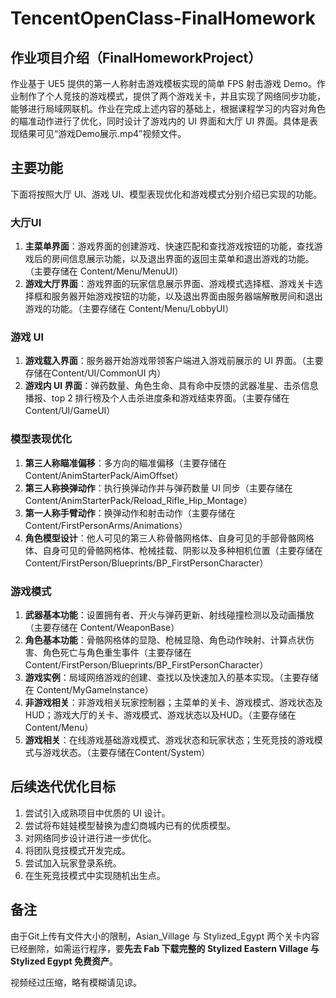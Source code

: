 # TencentOpenClass-FinalHomework
## 作业项目介绍（FinalHomeworkProject）
作业基于 UE5 提供的第一人称射击游戏模板实现的简单 FPS 射击游戏 Demo。作业制作了个人竞技的游戏模式，提供了两个游戏关卡，并且实现了网络同步功能，能够进行局域网联机。作业在完成上述内容的基础上，根据课程学习的内容对角色的瞄准动作进行了优化，同时设计了游戏内的 UI 界面和大厅 UI 界面。具体是表现结果可见“游戏Demo展示.mp4”视频文件。

## 主要功能
下面将按照大厅 UI、游戏 UI、模型表现优化和游戏模式分别介绍已实现的功能。
### 大厅UI
1. **主菜单界面**：游戏界面的创建游戏、快速匹配和查找游戏按钮的功能，查找游戏后的房间信息展示功能，以及退出界面的返回主菜单和退出游戏的功能。（主要存储在 Content/Menu/MenuUI）
2. **游戏大厅界面**：游戏界面的玩家信息展示界面、游戏模式选择框、游戏关卡选择框和服务器开始游戏按钮的功能，以及退出界面由服务器端解散房间和退出游戏的功能。（主要存储在 Content/Menu/LobbyUI）

### 游戏 UI
1. **游戏载入界面**：服务器开始游戏带领客户端进入游戏前展示的 UI 界面。（主要存储在Content/UI/CommonUI 内）
2. **游戏内 UI 界面**：弹药数量、角色生命、具有命中反馈的武器准星、击杀信息播报、top 2 排行榜及个人击杀进度条和游戏结束界面。（主要存储在 Content/UI/GameUI）

### 模型表现优化
1. **第三人称瞄准偏移**：多方向的瞄准偏移（主要存储在 Content/AnimStarterPack/AimOffset）
2. **第三人称换弹动作**：执行换弹动作并与弹药数量 UI 同步（主要存储在 Content/AnimStarterPack/Reload_Rifle_Hip_Montage）
3. **第一人称手臂动作**：换弹动作和射击动作（主要存储在 Content/FirstPersonArms/Animations）
4. **角色模型设计**：他人可见的第三人称骨骼网格体、自身可见的手部骨骼网格体、自身可见的骨骼网格体、枪械挂载、阴影以及多种相机位置（主要存储在 Content/FirstPerson/Blueprints/BP_FirstPersonCharacter）

### 游戏模式
1. **武器基本功能**：设置拥有者、开火与弹药更新、射线碰撞检测以及动画播放（主要存储在 Content/WeaponBase）
2. **角色基本功能**：骨骼网格体的显隐、枪械显隐、角色动作映射、计算点状伤害、角色死亡与角色重生事件（主要存储在 Content/FirstPerson/Blueprints/BP_FirstPersonCharacter）
3. **游戏实例**：局域网络游戏的创建、查找以及快速加入的基本实现。（主要存储在 Content/MyGameInstance）
4. **非游戏相关**：非游戏相关玩家控制器；主菜单的关卡、游戏模式、游戏状态及HUD；游戏大厅的关卡、游戏模式、游戏状态以及HUD。（主要存储在Content/Menu）
5. **游戏相关**：在线游戏基础游戏模式、游戏状态和玩家状态；生死竞技的游戏模式与游戏状态。（主要存储在Content/System）

## 后续迭代优化目标
1. 尝试引入成熟项目中优质的 UI 设计。
2. 尝试将布娃娃模型替换为虚幻商城内已有的优质模型。
3. 对网络同步设计进行进一步优化。
4. 将团队竞技模式开发完成。
5. 尝试加入玩家登录系统。
6. 在生死竞技模式中实现随机出生点。

## 备注
由于Git上传有文件大小的限制，Asian_Village 与 Stylized_Egypt 两个关卡内容已经删除，如需运行程序，要**先去 Fab 下载完整的 Stylized Eastern Village 与 Stylized Egypt 免费资产**。

视频经过压缩，略有模糊请见谅。

